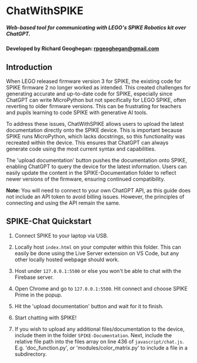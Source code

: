 # ChatWithSPIKE
##### Web-based tool for communicating with LEGO's SPIKE Robotics kit over ChatGPT.

**Developed by Richard Geoghegan: rpgeoghegan@gmail.com**

## Introduction

When LEGO released firmware version 3 for SPIKE, the existing code for SPIKE firmware 2 no longer worked as intended. This created challenges for generating accurate and up-to-date code for SPIKE, especially since ChatGPT can write MicroPython but not specifically for LEGO SPIKE, often reverting to older firmware versions. This can be frustrating for teachers and pupils learning to code SPIKE with generative AI tools.

To address these issues, ChatWithSPIKE allows users to upload the latest documentation directly onto the SPIKE device. This is important because SPIKE runs MicroPython, which lacks docstrings, so this functionality was recreated within the device. This ensures that ChatGPT can always generate code using the most current syntax and capabilities.

The 'upload documentation' button pushes the documentation onto SPIKE, enabling ChatGPT to query the device for the latest information. Users can easily update the content in the SPIKE-Documentation folder to reflect newer versions of the firmware, ensuring continued compatibility.

**Note:** You will need to connect to your own ChatGPT API, as this guide does not include an API token to avoid billing issues. However, the principles of connecting and using the API remain the same.

## SPIKE-Chat Quickstart

1. Connect SPIKE to your laptop via USB.

2. Locally host `index.html` on your computer within this folder. This can easily be done using the Live Server extension on VS Code, but any other locally hosted webpage should work.

3. Host under `127.0.0.1:5500` or else you won't be able to chat with the Firebase server.

4. Open Chrome and go to `127.0.0.1:5500`. Hit connect and choose SPIKE Prime in the popup.

5. Hit the 'upload documentation' button and wait for it to finish.

6. Start chatting with SPIKE!

7. If you wish to upload any additional files/documentation to the device, include them in the folder `SPIKE-Documentation`. Next, include the relative file path into the files array on line 436 of `javascript/chat.js`. 
   E.g. 'doc_function.py', or 'modules/color_matrix.py' to include a file in a subdirectory.
